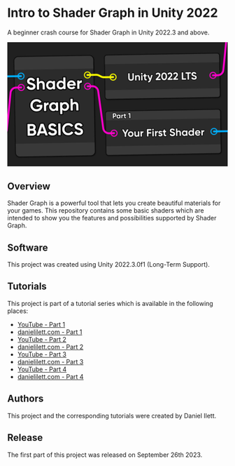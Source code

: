 # Intro to Shader Graph in Unity 2022

A beginner crash course for Shader Graph in Unity 2022.3 and above.

![Banner image](Thumbnail.png)

## Overview

Shader Graph is a powerful tool that lets you create beautiful materials for your games. This repository contains some basic shaders which are intended to show you the features and possibilities supported by Shader Graph.

## Software

This project was created using Unity 2022.3.0f1 (Long-Term Support).

## Tutorials

This project is part of a tutorial series which is available in the following places:

- [YouTube - Part 1](https://www.youtube.com/watch?v=TbZYoSu1w8Y)
- [danielilett.com - Part 1](https://danielilett.com/2023-09-26-tut7-3-intro-to-shader-graph/)
- [YouTube - Part 2](https://www.youtube.com/watch?v=jVNC0Z2p9qw)
- [danielilett.com - Part 2](https://danielilett.com/2023-12-04-tut7-4-intro-to-shader-graph-part-2/)
- [YouTube - Part 3](https://www.youtube.com/watch?v=ig2IVZh9pCk)
- [danielilett.com - Part 3](https://danielilett.com/2023-12-11-tut7-5-intro-to-shader-graph-part-3/)
- [YouTube - Part 4](https://www.youtube.com/watch?v=MndZYDHB4zE)
- [danielilett.com - Part 4](https://danielilett.com/2023-12-20-tut7-6-intro-to-shader-graph-part-4/)

## Authors

This project and the corresponding tutorials were created by Daniel Ilett.

## Release

The first part of this project was released on September 26th 2023.
